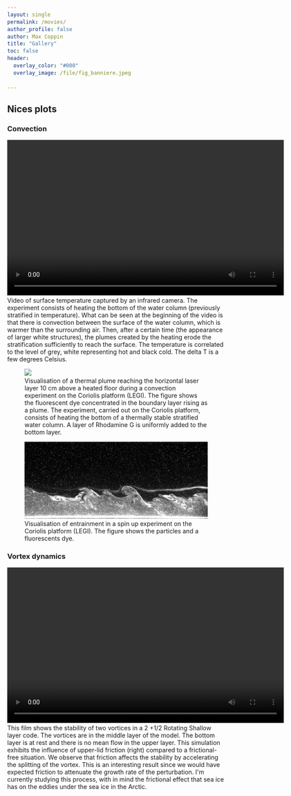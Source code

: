```yaml
---
layout: single 
permalink: /movies/
author_profile: false
author: Max Coppin
title: "Gallery"
toc: false
header:
  overlay_color: "#000"
  overlay_image: /file/fig_banniere.jpeg
  
---
```

## Nices plots

### Convection 


<video width="640" height="360" controls loop>
  <source src="/file/Plume_IR_stratif.mp4" type="video/mp4">
</video>
<figcaption>
Video of surface temperature captured by an infrared camera. The experiment consists of heating the bottom of the water column (previously stratified in temperature). What can be seen at the beginning of the video is that there is convection between the surface of the water column, which is warmer than the surrounding air. Then, after a certain time (the appearance of larger white structures), the plumes created by the heating erode the stratification sufficiently to reach the surface.  The temperature is correlated to the level of grey, white representing hot and black cold. The delta T is a few degrees Celsius.
</figcaption>



<figure> <img src="/file/panach_horiz_coriolis.jpg">
<figcaption> Visualisation of a thermal plume reaching the horizontal laser layer 10 cm above a heated floor during a convection experiment on the Coriolis platform (LEGI). The figure shows the fluorescent dye concentrated in the boundary layer rising as a plume. The experiment, carried out on the Coriolis platform, consists of heating the bottom of a thermally stable stratified water column. A layer of Rhodamine G is uniformly added to the bottom layer.
</figcaption> </figure>



<figure> <img src="/file/KP-nice_plot-EXP15.jpeg">
<figcaption> Visualisation of entrainment in a spin up experiment on the Coriolis platform (LEGI). The figure shows the particles and a fluorescents dye.</figcaption> </figure>

### Vortex dynamics

<video width="640" height="360" controls>
  <source src="/file/stabilite.mp4" type="video/mp4">
  Votre navigateur ne prend pas en charge la balise vidéo.
</video>
<figcaption>
This film shows the stability of two vortices in a 2 +1/2 Rotating Shallow layer code. The vortices are in the middle layer of the model. The bottom layer is at rest and there is no mean flow in the upper layer. This simulation exhibits the influence of upper-lid friction (right) compared to a frictional-free situation.
We observe that friction affects the stability by accelerating the splitting of the vortex. This is an interesting result since we would have expected friction to attenuate the growth rate of the perturbation.
I'm currently studying this process, with in mind the frictional effect that sea ice has on the eddies under the sea ice in the Arctic.
</figcaption>


